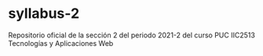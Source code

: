 # syllabus-2
Repositorio oficial de la sección 2 del periodo 2021-2 del curso PUC IIC2513 Tecnologías y Aplicaciones Web
